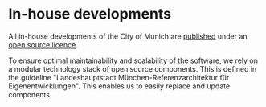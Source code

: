 <script setup>
import TagTile from "./.vitepress/components/TagTile.vue";
</script>

# In-house developments

All in-house developments of the City of Munich are [published](./publish) under an [open source licence](./licenses#own-developments).

To ensure optimal maintainability and scalability of the software, we rely on a modular technology stack of open source components.
This is defined in the guideline "Landeshauptstadt München-Referenzarchitektur für Eigenentwicklungen".
This enables us to easily replace and update components.

<ClientOnly>
<TagTile
:available-tags="['devstack']"
/>
</ClientOnly>